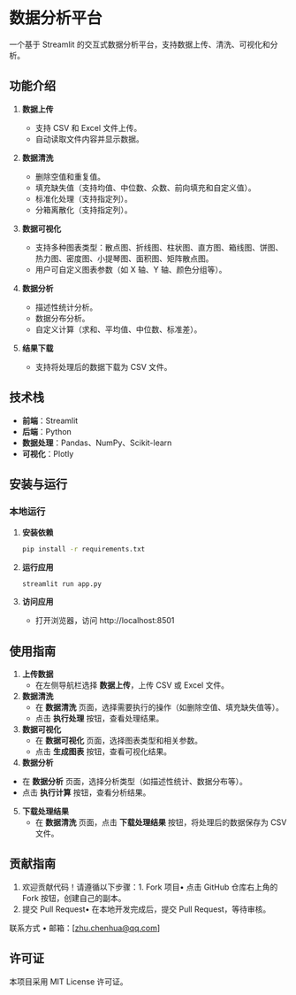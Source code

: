 # 数据分析平台

一个基于 Streamlit 的交互式数据分析平台，支持数据上传、清洗、可视化和分析。

## 功能介绍

1. **数据上传**
   - 支持 CSV 和 Excel 文件上传。
   - 自动读取文件内容并显示数据。

2. **数据清洗**
   - 删除空值和重复值。
   - 填充缺失值（支持均值、中位数、众数、前向填充和自定义值）。
   - 标准化处理（支持指定列）。
   - 分箱离散化（支持指定列）。

3. **数据可视化**
   - 支持多种图表类型：散点图、折线图、柱状图、直方图、箱线图、饼图、热力图、密度图、小提琴图、面积图、矩阵散点图。
   - 用户可自定义图表参数（如 X 轴、Y 轴、颜色分组等）。

4. **数据分析**
   - 描述性统计分析。
   - 数据分布分析。
   - 自定义计算（求和、平均值、中位数、标准差）。

5. **结果下载**
   - 支持将处理后的数据下载为 CSV 文件。

## 技术栈

- **前端**：Streamlit
- **后端**：Python
- **数据处理**：Pandas、NumPy、Scikit-learn
- **可视化**：Plotly

## 安装与运行

### 本地运行

1. **安装依赖**
   ```bash
   pip install -r requirements.txt

2. **运行应用**

   ```
   streamlit run app.py
   ```

3. **访问应用**

   - 打开浏览器，访问   http://localhost:8501  

## 使用指南

1. **上传数据**
   - 在左侧导航栏选择 **数据上传**，上传 CSV 或 Excel 文件。
2. **数据清洗**
   - 在 **数据清洗** 页面，选择需要执行的操作（如删除空值、填充缺失值等）。
   - 点击 **执行处理** 按钮，查看处理结果。
3. **数据可视化**
   - 在 **数据可视化** 页面，选择图表类型和相关参数。
   - 点击 **生成图表** 按钮，查看可视化结果。
4.  **数据分析**
   - 在 **数据分析** 页面，选择分析类型（如描述性统计、数据分布等）。
   - 点击 **执行计算** 按钮，查看分析结果。
5. **下载处理结果**
   - 在 **数据清洗** 页面，点击 **下载处理结果** 按钮，将处理后的数据保存为 CSV 文件。

## 贡献指南

1. 欢迎贡献代码！请遵循以下步骤：1. Fork 项目• 点击 GitHub 仓库右上角的 Fork 按钮，创建自己的副本。
2. 提交 Pull Request• 在本地开发完成后，提交 Pull Request，等待审核。

联系方式 • 邮箱：[zhu.chenhua@qq.com]

## 许可证

本项目采用 MIT License 许可证。